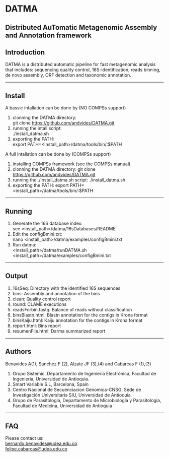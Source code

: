 # DATMA
Distributed AuTomatic Metagenomic Assembly and Annotation framework
--------------------------------------------------------------
Introduction
--------------------------------------------------------------
DATMA is a distributed automatic pipeline for fast metagenomic analysis that includes: sequencing quality control, 16S-identification, reads binning, de novo assembly, ORF detection and taxonomic annotation.

--------------------------------------------------------------
Install
--------------------------------------------------------------
A bassic intallation can be done by (NO COMPSs support)
1. clonning the DATMA directory:<br/> 
git clone https://github.com/andvides/DATMA.git
2. running the intall script:<br/>
./install_datma.sh 
3. exporting the PATH:<br/> 
export PATH=<install_path>/datma/tools/bin/:$PATH

A full intallation can be done by (COMPSs support)<br/>
1. installing COMPSs framework (see the COMPSs manual)
2. clonning the DATMA directory: 
git clone https://github.com/andvides/DATMA.git
3. running the ./install_datma.sh script:
./install_datma.sh 
4. exporting the PATH:
export PATH=<install_path>/datma/tools/bin/:$PATH

---------------------------------------------------------------
Running
--------------------------------------------------------------
1. Generate the 16S database index:<br/>
see <install_path>/datma/16sDatabases/README
2. Edit the configBmini.txt:<br/>
nano <install_path>/datma/examples/configBmini.txt
3. Run datma:<br/>
<install_path>/datma/runDATMA.sh <install_path>/datma/examples/configBmini.txt

---------------------------------------------------------------
Output
---------------------------------------------------------------
1. 16sSeq: Directory with the identified 16S sequences
2. bins: Assembly and annotation of the bins
3. clean: Quality control report
4. round: CLAME executions
5. readsForbin.fastq: Balance of reads without classification
6. binsBlastn.html: Blastn annotation for the contigs in Krona format
7. binsKaiju.html: Kaiju annotation for the contigs in Krona format
8. report.html: Bins report
9. resumenFile.html: Darma summarized report

---------------------------------------------------------------
Authors
---------------------------------------------------------------
Benavides A(1), Sanchez F (2), Alzate JF (3),(4) and Cabarcas F (1),(3)

1. Grupo Sistemic, Departamento de Ingeniería Electrónica, Facultad de Ingenieria, Universidad de Antioquia.
2. Smart Variable S.L, Barcelona, Spain
3. Centro Nacional de Secuenciacion Genomica-CNSG, Sede de Investigación Universitaria SIU, Universidad de Antioquia
4. Grupo de Parasitología, Departamento de Microbiología y Parasitología, Facultad de Medicina, Universidad de Antioquia

---------------------------------------------------------------
FAQ
--------------------------------------------------------------
Please contact us:<br/>
bernardo.benavides@udea.edu.co<br/>
felipe.cabarcas@udea.edu.co
